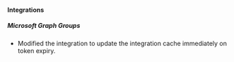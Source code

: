 
#### Integrations
##### Microsoft Graph Groups
- Modified the integration to update the integration cache immediately on token expiry.
